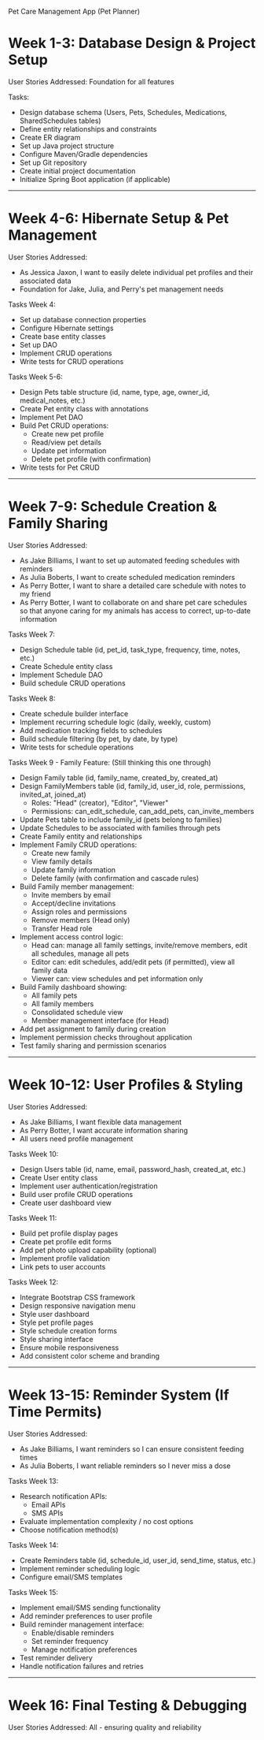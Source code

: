 Pet Care Management App (Pet Planner)

# Week 1-3: Database Design & Project Setup

User Stories Addressed: Foundation for all features

Tasks:
- Design database schema (Users, Pets, Schedules, Medications, SharedSchedules tables)
- Define entity relationships and constraints
- Create ER diagram
- Set up Java project structure
- Configure Maven/Gradle dependencies
- Set up Git repository
- Create initial project documentation
- Initialize Spring Boot application (if applicable)

---

# Week 4-6: Hibernate Setup & Pet Management

User Stories Addressed:
- As Jessica Jaxon, I want to easily delete individual pet profiles and their associated data
- Foundation for Jake, Julia, and Perry's pet management needs

Tasks Week 4:
- Set up database connection properties
- Configure Hibernate settings
- Create base entity classes
- Set up DAO
- Implement CRUD operations
- Write tests for CRUD operations

Tasks Week 5-6:
- Design Pets table structure (id, name, type, age, owner_id, medical_notes, etc.)
- Create Pet entity class with annotations
- Implement Pet DAO
- Build Pet CRUD operations:
  * Create new pet profile
  * Read/view pet details
  * Update pet information
  * Delete pet profile (with confirmation)
- Write tests for Pet CRUD

---

# Week 7-9: Schedule Creation & Family Sharing

User Stories Addressed:
- As Jake Billiams, I want to set up automated feeding schedules with reminders
- As Julia Boberts, I want to create scheduled medication reminders
- As Perry Botter, I want to share a detailed care schedule with notes to my friend
- As Perry Botter, I want to collaborate on and share pet care schedules so that anyone caring for my animals has access to correct, up-to-date information

Tasks Week 7:
- Design Schedule table (id, pet_id, task_type, frequency, time, notes, etc.)
- Create Schedule entity class
- Implement Schedule DAO
- Build schedule CRUD operations

Tasks Week 8:
- Create schedule builder interface
- Implement recurring schedule logic (daily, weekly, custom)
- Add medication tracking fields to schedules
- Build schedule filtering (by pet, by date, by type)
- Write tests for schedule operations

Tasks Week 9 - Family Feature: (Still thinking this one through)
- Design Family table (id, family_name, created_by, created_at)
- Design FamilyMembers table (id, family_id, user_id, role, permissions, invited_at, joined_at)
    * Roles: "Head" (creator), "Editor", "Viewer"
    * Permissions: can_edit_schedule, can_add_pets, can_invite_members
- Update Pets table to include family_id (pets belong to families)
- Update Schedules to be associated with families through pets
- Create Family entity and relationships
- Implement Family CRUD operations:
    * Create new family
    * View family details
    * Update family information
    * Delete family (with confirmation and cascade rules)
- Build Family member management:
    * Invite members by email
    * Accept/decline invitations
    * Assign roles and permissions
    * Remove members (Head only)
    * Transfer Head role
- Implement access control logic:
    * Head can: manage all family settings, invite/remove members, edit all schedules, manage all pets
    * Editor can: edit schedules, add/edit pets (if permitted), view all family data
    * Viewer can: view schedules and pet information only
- Build Family dashboard showing:
    * All family pets
    * All family members
    * Consolidated schedule view
    * Member management interface (for Head)
- Add pet assignment to family during creation
- Implement permission checks throughout application
- Test family sharing and permission scenarios

---

# Week 10-12: User Profiles & Styling

User Stories Addressed:
- As Jake Billiams, I want flexible data management
- As Perry Botter, I want accurate information sharing
- All users need profile management

Tasks Week 10:
- Design Users table (id, name, email, password_hash, created_at, etc.)
- Create User entity class
- Implement user authentication/registration
- Build user profile CRUD operations
- Create user dashboard view

Tasks Week 11:
- Build pet profile display pages
- Create pet profile edit forms
- Add pet photo upload capability (optional)
- Implement profile validation
- Link pets to user accounts

Tasks Week 12:
- Integrate Bootstrap CSS framework
- Design responsive navigation menu
- Style user dashboard
- Style pet profile pages
- Style schedule creation forms
- Style sharing interface
- Ensure mobile responsiveness
- Add consistent color scheme and branding

---

# Week 13-15: Reminder System (If Time Permits)

User Stories Addressed:
- As Jake Billiams, I want reminders so I can ensure consistent feeding times
- As Julia Boberts, I want reliable reminders so I never miss a dose

Tasks Week 13:
- Research notification APIs:
  * Email APIs
  * SMS APIs
- Evaluate implementation complexity / no cost options
- Choose notification method(s)

Tasks Week 14:
- Create Reminders table (id, schedule_id, user_id, send_time, status, etc.)
- Implement reminder scheduling logic
- Configure email/SMS templates

Tasks Week 15:
- Implement email/SMS sending functionality
- Add reminder preferences to user profile
- Build reminder management interface:
  * Enable/disable reminders
  * Set reminder frequency
  * Manage notification preferences
- Test reminder delivery
- Handle notification failures and retries

---

# Week 16: Final Testing & Debugging
User Stories Addressed: All - ensuring quality and reliability